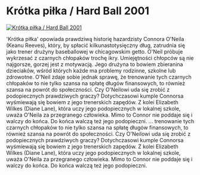 Krótka piłka / Hard Ball 2001 
=============
[![Krótka piłka / Hard Ball 2001 ](http://vidos.pl/images/player.gif)](http://vidos.pl/krotka-pilka-hard-ball-2001)

 'Krótka piłka' opowiada prawdziwą historię hazardzisty Connora O'Neila (Keanu Reeves), który, by spłacić kilkunastotysięczny dług, zatrudnia się jako trener drużyny baseballowej w chicagowskim getto. O'Neil próbuje wykrzesać z czarnych chłopaków trochę ikry. Umiejętności chłopców są nie najgorsze, gorzej jest z motywacją. Jego drużyna to bowiem zbieranina dzieciaków, wśród których każde ma problemy rodzinne, szkolne lub zdrowotne. O'Neil zdaje sobie jednak sprawę, że trenowanie tych czarnych chłopaków to nie tylko szansa na spłatę długów finansowych, to również szansa na powrót do społeczności. Czy O'Neilowi uda się zrobić z podopiecznych prawdziwych graczy? Dotychczasowi kumple Connorsa wyśmiewają się bowiem z jego trenerskich zapędów. Z kolei Elizabeth Wilkes (Diane Lane), która uczy jego podopiecznych w lokalnej szkole, uważa O'Neila za przegranego człowieka. Mimo to Connor nie poddaje się i walczy do końca. Do końca walczą też jego podopieczni.   ... trenowanie tych czarnych chłopaków to nie tylko szansa na spłatę długów finansowych, to również szansa na powrót do społeczności. Czy O'Neilowi uda się zrobić z podopiecznych prawdziwych graczy? Dotychczasowi kumple Connorsa wyśmiewają się bowiem z jego trenerskich zapędów. Z kolei Elizabeth Wilkes (Diane Lane), która uczy jego podopiecznych w lokalnej szkole, uważa O'Neila za przegranego człowieka. Mimo to Connor nie poddaje się i walczy do końca. Do końca walczą też jego podopieczni.
